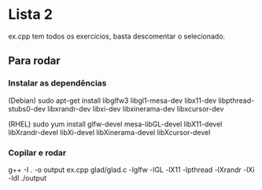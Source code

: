 # Lista 2
ex.cpp tem todos os exercícios, basta descomentar o selecionado.

## Para rodar

### Instalar as dependências 
(Debian)
sudo apt-get install libglfw3 libgl1-mesa-dev libx11-dev libpthread-stubs0-dev libxrandr-dev libxi-dev libxinerama-dev libxcursor-dev

(RHEL)
sudo yum install glfw-devel mesa-libGL-devel libX11-devel libXrandr-devel libXi-devel libXinerama-devel libXcursor-devel

### Copilar e rodar
g++ -I . -o output ex.cpp glad/glad.c -lglfw -lGL -lX11 -lpthread -lXrandr -lXi -ldl
./output